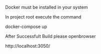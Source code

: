 
Docker  must be installed in your system


In project root  execute the command

docker-compose up

After Successfult Build please  openbrowser 

http://localhost:3050/

